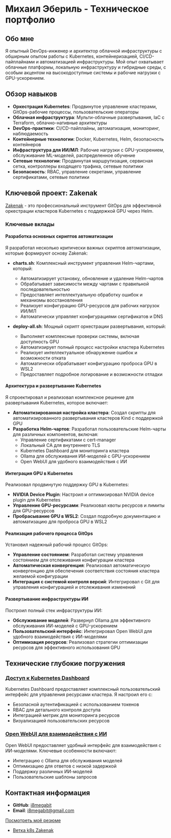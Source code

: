 # Михаил Эбериль - Техническое портфолио

## Обо мне

Я опытный DevOps-инженер и архитектор облачной инфраструктуры с обширным опытом работы с Kubernetes, контейнеризацией, CI/CD-пайплайнами и автоматизацией инфраструктуры. Мой опыт охватывает облачные платформы, локальную инфраструктуру и гибридные среды, с особым акцентом на высокодоступные системы и рабочие нагрузки с GPU-ускорением.

## Обзор навыков

- **Оркестрация Kubernetes**: Продвинутое управление кластерами, GitOps-рабочие процессы, пользовательские операторы
- **Облачная инфраструктура**: Мульти-облачные развертывания, IaC с Terraform, облачно-нативные архитектуры
- **DevOps-практики**: CI/CD-пайплайны, автоматизация, мониторинг, наблюдаемость
- **Контейнерные технологии**: Docker, Kubernetes, Helm, безопасность контейнеров
- **Инфраструктура для ИИ/МЛ**: Рабочие нагрузки с GPU-ускорением, обслуживание ML-моделей, распределенное обучение
- **Сетевые технологии**: Продвинутая маршрутизация, сервисная сетка, контроллеры входящего трафика, сетевые политики
- **Безопасность**: RBAC, управление секретами, управление сертификатами, сетевые политики

## Ключевой проект: Zakenak

[Zakenak](https://github.com/i8megabit/zakenak) - это профессиональный инструмент GitOps для эффективной оркестрации кластеров Kubernetes с поддержкой GPU через Helm.

### Ключевые вклады

#### Разработка основных скриптов автоматизации

Я разработал несколько критически важных скриптов автоматизации, которые формируют основу Zakenak:

- **charts.sh**: Комплексный инструмент управления Helm-чартами, который:
  - Автоматизирует установку, обновление и удаление Helm-чартов
  - Обрабатывает зависимости между чартами с правильной последовательностью
  - Предоставляет интеллектуальную обработку ошибок и механизмы восстановления
  - Реализует конфигурацию GPU-ресурсов для рабочих нагрузок ИИ/МЛ
  - Автоматически управляет конфигурациями сертификатов и DNS

- **deploy-all.sh**: Мощный скрипт оркестрации развертывания, который:
  - Выполняет комплексные проверки системы, включая доступность GPU
  - Автоматизирует полный процесс настройки кластера Kubernetes
  - Реализует интеллектуальное обнаружение ошибок и возможности отката
  - Автоматически обрабатывает конфигурацию проброса GPU в WSL2
  - Предоставляет подробное логирование и возможности отладки

#### Архитектура и развертывание Kubernetes

Я спроектировал и реализовал комплексное решение для развертывания Kubernetes, которое включает:

- **Автоматизированная настройка кластера**: Создал скрипты для автоматизированного развертывания кластеров Kind с поддержкой GPU
- **Разработка Helm-чартов**: Разработал пользовательские Helm-чарты для различных компонентов, включая:
  - Управление сертификатами с cert-manager
  - Локальный CA для внутреннего TLS
  - Kubernetes Dashboard для мониторинга кластера
  - Ollama для обслуживания ИИ-моделей с GPU-ускорением
  - Open WebUI для удобного взаимодействия с ИИ

#### Интеграция GPU в Kubernetes

Реализовал продвинутую поддержку GPU в Kubernetes:

- **NVIDIA Device Plugin**: Настроил и оптимизировал NVIDIA device plugin для Kubernetes
- **Управление GPU-ресурсами**: Реализовал квоты ресурсов и лимиты для GPU-ресурсов
- **Пробрасывание GPU в WSL2**: Создал подробную документацию и автоматизацию для проброса GPU в WSL2

#### Реализация рабочего процесса GitOps

Установил надежный рабочий процесс GitOps:

- **Управление состоянием**: Разработал систему управления состоянием для отслеживания конфигурации кластера
- **Автоматическая конвергенция**: Реализовал автоматическую конвергенцию для обеспечения соответствия состояния кластера желаемой конфигурации
- **Интеграция с системой контроля версий**: Интегрировал с Git для управления конфигурацией и отслеживания изменений

#### Развертывание инфраструктуры ИИ

Построил полный стек инфраструктуры ИИ:

- **Обслуживание моделей**: Развернул Ollama для эффективного обслуживания ИИ-моделей с GPU-ускорением
- **Пользовательский интерфейс**: Интегрировал Open WebUI для удобного взаимодействия с ИИ-моделями
- **Оптимизация ресурсов**: Реализовал стратегии оптимизации ресурсов для эффективного использования GPU

## Технические глубокие погружения

### [Доступ к Kubernetes Dashboard](https://eberil.ru/dashboard)

Kubernetes Dashboard предоставляет комплексный пользовательский интерфейс для управления ресурсами кластера. Я настроил его с:

- Безопасной аутентификацией с использованием токенов
- RBAC для детального контроля доступа
- Интеграцией метрик для мониторинга ресурсов
- Визуализацией пользовательских ресурсов

### [Open WebUI для взаимодействия с ИИ](https://eberil.ru/webui)

Open WebUI предоставляет удобный интерфейс для взаимодействия с ИИ-моделями. Ключевые особенности включают:

- Интеграцию с Ollama для обслуживания моделей
- Оптимизацию для ответов с низкой задержкой
- Поддержку различных ИИ-моделей
- Пользовательские шаблоны запросов

## Контактная информация

- **GitHub**: [i8megabit](https://github.com/i8megabit)
- **Email**: i8megabit@gmail.com

[Посмотреть моё резюме](../resume/README.ru.md)
- [Ветка k8s Zakenak](https://github.com/i8megabit/zakenak/tree/k8s)
